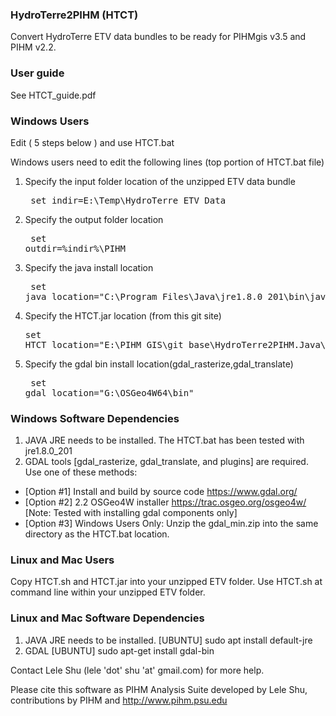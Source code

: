 ### HydroTerre2PIHM (HTCT) 
Convert HydroTerre ETV data bundles to be ready for PIHMgis v3.5 and PIHM v2.2.

### User guide
See HTCT_guide.pdf

### Windows Users
Edit ( 5 steps below ) and use HTCT.bat

Windows users need to edit the following lines (top portion of HTCT.bat file)
1. Specify the input folder location of the unzipped ETV data bundle<pre class="tab">     set indir=E:\Temp\HydroTerre_ETV_Data</pre>
2. Specify the output folder location<pre class="tab">                                   set outdir=%indir%\PIHM</pre>
3. Specify the java install location<pre class="tab">                                     set java_location="C:\Program Files\Java\jre1.8.0_201\bin\java"</pre>
4. Specify the HTCT.jar location (from this git site)<pre class="tab">                    set HTCT_location="E:\PIHM_GIS\git_base\HydroTerre2PIHM.Java\HTCT.jar"</pre>
5. Specify the gdal bin install location(gdal_rasterize,gdal_translate)<pre class="tab">  set gdal_location="G:\OSGeo4W64\bin"</pre>

### Windows Software Dependencies
1. JAVA JRE needs to be installed. The HTCT.bat has been tested with jre1.8.0_201
2. GDAL tools [gdal_rasterize, gdal_translate, and plugins] are required. Use one of these methods:
- [Option #1] Install and build by source code https://www.gdal.org/
- [Option #2] 2.2 OSGeo4W installer https://trac.osgeo.org/osgeo4w/ [Note: Tested with installing gdal components only]
- [Option #3] Windows Users Only: Unzip the gdal_min.zip into the same directory as the HTCT.bat location.

### Linux and Mac Users
Copy HTCT.sh and HTCT.jar into your unzipped ETV folder.
Use HTCT.sh at command line within your unzipped ETV folder.


### Linux and Mac Software Dependencies
1. JAVA JRE needs to be installed. [UBUNTU] sudo apt install default-jre
2. GDAL [UBUNTU] sudo apt-get install gdal-bin

Contact Lele Shu (lele 'dot' shu 'at' gmail.com) for more help.

Please cite this software as PIHM Analysis Suite developed by Lele Shu, contributions by PIHM and http://www.pihm.psu.edu
